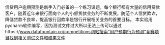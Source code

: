 信贷用户逾期预测是新手入门必备的一个练习课题，每个银行都有大量的信用贷款客户，随着近年来银行面向个人的小额贷款业务的不断发展，防范个人信贷欺诈，降低贷款不良率，提高银行回款率是银行开展相关业务的首要目标。
本实验用pycharm软件编写，因为测试文件过大所以无法上传可以通过https://www.datafountain.cn/competitions网站搜索“用户预期行为预测”竞赛项目找到相关测试文件和结果文件
